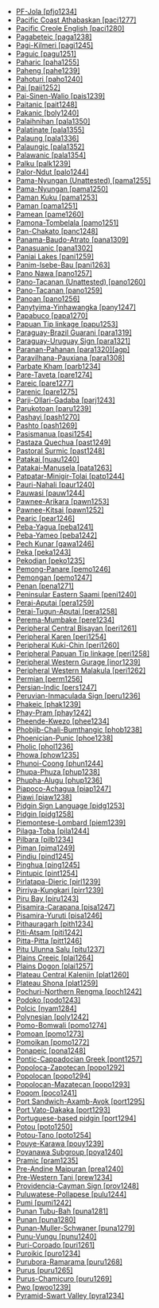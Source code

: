 - [PF-Jola [pfjo1234]](tree/atla1278/nort3146/cent2230/bakk1238/jool1234/jola1264/fhjo1234/pfjo1234/md.ini)
- [Pacific Coast Athabaskan [paci1277]](tree/atha1245/atha1246/atha1247/paci1277/md.ini)
- [Pacific Creole English [paci1280]](tree/indo1319/clas1257/germ1287/nort3152/west2793/nort3175/angl1264/angl1265/late1254/merc1242/macr1271/paci1280/md.ini)
- [Pagabeteic [paga1238]](tree/atla1278/volt1241/benu1247/bant1294/sout3152/narr1281/abab1240/oldb1234/midd1348/late1250/paga1238/md.ini)
- [Pagi-Kilmeri [pagi1245]](tree/bord1247/bewa1242/pagi1245/md.ini)
- [Paguic [pagu1251]](tree/nort2923/nort2924/main1282/kaor1242/pagu1251/md.ini)
- [Paharic [paha1255]](tree/indo1319/clas1257/indo1320/indo1321/indo1324/sind1278/lahn1241/paha1255/md.ini)
- [Paheng [pahe1239]](tree/hmon1336/hmon1337/pahe1239/md.ini)
- [Pahoturi [paho1240]](tree/paho1240/md.ini)
- [Pai [paii1252]](tree/coch1271/yuma1250/gene1244/paii1252/md.ini)
- [Pai-Sinen-Walio [pais1239]](tree/wali1264/pais1239/md.ini)
- [Paitanic [pait1248]](tree/aust1307/mala1545/nort3253/sout3154/grea1293/pait1248/md.ini)
- [Pakanic [boly1240]](tree/aust1305/mang1377/boly1240/md.ini)
- [Palaihnihan [pala1350]](tree/pala1350/md.ini)
- [Palatinate [pala1355]](tree/indo1319/clas1257/germ1287/nort3152/west2793/high1289/fran1268/high1287/rhin1244/pala1355/md.ini)
- [Palaung [pala1336]](tree/aust1305/khas1273/pala1352/west2791/pala1336/md.ini)
- [Palaungic [pala1352]](tree/aust1305/khas1273/pala1352/md.ini)
- [Palawanic [pala1354]](tree/aust1307/mala1545/grea1284/pala1354/md.ini)
- [Palku [palk1239]](tree/pama1250/karn1253/palk1239/md.ini)
- [Palor-Ndut [palo1244]](tree/atla1278/nort3146/cang1245/palo1244/md.ini)
- [Pama-Nyungan (Unattested) [pama1255]](tree/unat1236/pama1255/md.ini)
- [Pama-Nyungan [pama1250]](tree/pama1250/md.ini)
- [Paman Kuku [pama1253]](tree/pama1250/pama1251/comp1236/wika1239/kuku1276/kuku1277/pama1253/md.ini)
- [Paman [pama1251]](tree/pama1250/pama1251/md.ini)
- [Pamean [pame1260]](tree/otom1299/west2783/otop1241/otop1242/pame1260/md.ini)
- [Pamona-Tombelala [pamo1251]](tree/aust1307/mala1545/cele1242/kail1255/kail1253/nort2898/pamo1251/md.ini)
- [Pan-Chakato [panc1248]](tree/afro1255/chad1250/west2785/west2714/west2799/west2717/kofy1243/panc1248/md.ini)
- [Panama-Baudo-Atrato [pana1309]](tree/choc1280/embe1258/atra1235/pana1309/md.ini)
- [Panasuanic [pana1302]](tree/aust1307/mala1545/sout2923/seko1241/pana1302/md.ini)
- [Paniai Lakes [pani1259]](tree/nucl1709/pani1259/md.ini)
- [Panim-Isebe-Bau [pani1263]](tree/nucl1709/mada1298/croi1234/mabu1247/gumm1240/pani1263/md.ini)
- [Pano Nawa [pano1257]](tree/pano1259/pano1256/main1279/pano1257/md.ini)
- [Pano-Tacanan (Unattested) [pano1260]](tree/unat1236/pano1260/md.ini)
- [Pano-Tacanan [pano1259]](tree/pano1259/md.ini)
- [Panoan [pano1256]](tree/pano1259/pano1256/md.ini)
- [Panytyima-Yinhawangka [pany1247]](tree/pama1250/sout3134/pilb1234/ngay1241/cent2248/pany1247/md.ini)
- [Papabuco [papa1270]](tree/otom1299/east2557/popo1292/zapo1436/zapo1437/nucl1765/papa1270/md.ini)
- [Papuan Tip linkage [papu1253]](tree/aust1307/mala1545/cent2237/east2712/ocea1241/west2818/papu1253/md.ini)
- [Paraguay-Brazil Guarani [para1319]](tree/tupi1275/mawe1252/awet1245/tupi1276/sout3271/tupi1277/tupi1282/para1319/md.ini)
- [Paraguay-Uruguay Sign [para1321]](tree/sign1238/deaf1237/chil1284/para1321/md.ini)
- [Paranan-Pahanan [para1320][agp]](tree/aust1307/mala1545/nort3238/nort3187/nucl1755/para1320/md.ini)
- [Paravilhana-Pauxiana [para1308]](tree/cari1283/vene1261/mapo1244/para1308/md.ini)
- [Parbate Kham [parb1234]](tree/sino1245/hima1249/maha1306/kham1285/kham1286/parb1234/md.ini)
- [Pare-Taveta [pare1274]](tree/atla1278/volt1241/benu1247/bant1294/sout3152/narr1281/east2731/nort3203/nort3209/pare1274/md.ini)
- [Pareic [pare1277]](tree/atla1278/volt1241/benu1247/bant1294/sout3152/narr1281/east2731/nort3203/nort3209/pare1274/pare1277/md.ini)
- [Parenic [pare1275]](tree/araw1281/alto1249/pare1275/md.ini)
- [Parji-Ollari-Gadaba [parj1243]](tree/drav1251/cent2227/parj1243/md.ini)
- [Parukotoan [paru1239]](tree/cari1283/paru1239/md.ini)
- [Pashayi [pash1270]](tree/indo1319/clas1257/indo1320/indo1321/indo1324/pash1270/md.ini)
- [Pashto [pash1269]](tree/indo1319/clas1257/indo1320/iran1269/pash1269/md.ini)
- [Pasismanua [pasi1254]](tree/aust1307/mala1545/cent2237/east2712/ocea1241/west2818/nort3206/nger1241/viti1243/sout2874/araw1269/pasi1254/md.ini)
- [Pastaza Quechua [past1249]](tree/quec1387/quec1388/quec1389/colo1257/ecua1249/imba1241/colo1258/orie1242/past1249/md.ini)
- [Pastoral Surmic [past1248]](tree/surm1244/sout2836/sout2837/past1248/md.ini)
- [Patakai [nuau1240]](tree/aust1307/mala1545/cent2237/cent2245/cent2254/east2466/nunu1252/pata1263/nuau1240/md.ini)
- [Patakai-Manusela [pata1263]](tree/aust1307/mala1545/cent2237/cent2245/cent2254/east2466/nunu1252/pata1263/md.ini)
- [Patpatar-Minigir-Tolai [patp1244]](tree/aust1307/mala1545/cent2237/east2712/ocea1241/west2818/meso1253/newi1242/stge1234/patp1244/md.ini)
- [Pauri-Nahali [paur1240]](tree/indo1319/clas1257/indo1320/indo1321/indo1322/subc1234/bhil1254/paur1240/md.ini)
- [Pauwasi [pauw1244]](tree/pauw1244/md.ini)
- [Pawnee-Arikara [pawn1253]](tree/cadd1255/nort2950/pawn1252/pawn1253/md.ini)
- [Pawnee-Kitsai [pawn1252]](tree/cadd1255/nort2950/pawn1252/md.ini)
- [Pearic [pear1246]](tree/aust1305/pear1246/md.ini)
- [Peba-Yagua [peba1241]](tree/peba1241/md.ini)
- [Peba-Yameo [peba1242]](tree/peba1241/peba1242/md.ini)
- [Pech Kunar [gawa1246]](tree/indo1319/clas1257/indo1320/indo1321/indo1324/kuna1264/gawa1246/md.ini)
- [Peka [peka1243]](tree/nucl1709/mada1298/raic1241/peka1243/md.ini)
- [Pekodian [peko1235]](tree/cari1283/peko1235/md.ini)
- [Pemong-Panare [pemo1246]](tree/cari1283/vene1261/pemo1246/md.ini)
- [Pemongan [pemo1247]](tree/cari1283/vene1261/pemo1246/pemo1247/md.ini)
- [Penan [pena1271]](tree/aust1307/mala1545/nort3253/nort3171/keny1280/lowl1270/west2875/pena1271/md.ini)
- [Peninsular Eastern Saami [peni1240]](tree/ural1272/saam1281/east2324/peni1240/md.ini)
- [Perai-Aputai [pera1259]](tree/aust1307/mala1545/cent2237/cent2245/timo1259/nort3194/weta1245/pera1258/pera1259/md.ini)
- [Perai-Tugun-Aputai [pera1258]](tree/aust1307/mala1545/cent2237/cent2245/timo1259/nort3194/weta1245/pera1258/md.ini)
- [Perema-Mumbake [pere1234]](tree/atla1278/volt1241/nort3149/came1255/samb1322/samb1323/sout3238/leko1246/samb1324/pere1234/md.ini)
- [Peripheral Central Bisayan [peri1261]](tree/aust1307/mala1545/grea1284/cent2246/bisa1268/cent2263/peri1261/md.ini)
- [Peripheral Karen [peri1254]](tree/sino1245/kare1337/peri1254/md.ini)
- [Peripheral Kuki-Chin [peri1260]](tree/sino1245/kuki1245/kuki1246/peri1260/md.ini)
- [Peripheral Papuan Tip linkage [peri1258]](tree/aust1307/mala1545/cent2237/east2712/ocea1241/west2818/papu1253/peri1258/md.ini)
- [Peripheral Western Gurage [inor1239]](tree/afro1255/semi1276/west2786/ethi1244/sout3078/oute1258/ttgr1237/inor1239/md.ini)
- [Peripheral Western Malakula [peri1262]](tree/aust1307/mala1545/cent2237/east2712/ocea1241/nort3195/cent2269/mala1539/west2871/peri1262/md.ini)
- [Permian [perm1256]](tree/ural1272/perm1256/md.ini)
- [Persian-Indic [pers1247]](tree/mixe1287/pers1247/md.ini)
- [Peruvian-Inmaculada Sign [peru1236]](tree/sign1238/deaf1237/lsfi1234/asli1244/west2886/peru1236/md.ini)
- [Phakeic [phak1239]](tree/taik1256/kamt1241/daic1238/daic1237/cent2251/wenm1239/sapa1255/sout3184/sout2743/shan1276/assa1264/phak1239/md.ini)
- [Phay-Pram [phay1242]](tree/aust1305/khmu1236/phay1242/md.ini)
- [Pheende-Kwezo [phee1234]](tree/atla1278/volt1241/benu1247/bant1294/sout3152/narr1281/cent2260/njil1234/nort3257/mbal1259/holu1246/phee1234/md.ini)
- [Phobjib-Chali-Bumthangic [phob1238]](tree/sino1245/bodi1256/bodi1257/tsha1246/east1469/main1269/phob1238/md.ini)
- [Phoenician-Punic [phoe1238]](tree/afro1255/semi1276/west2786/cent2236/nort3165/cana1267/ugar1239/phoe1238/md.ini)
- [Pholic [phol1236]](tree/sino1245/burm1265/lolo1265/lolo1267/nili1235/sout3212/rive1256/upri1239/phol1236/md.ini)
- [Phowa [phow1235]](tree/sino1245/burm1265/lolo1265/lolo1267/nili1235/sout3212/high1272/phow1235/md.ini)
- [Phunoi-Coong [phun1244]](tree/sino1245/burm1265/lolo1265/lolo1267/hani1249/biso1244/biso1241/phun1244/md.ini)
- [Phupa-Phuza [phup1238]](tree/sino1245/burm1265/lolo1265/lolo1267/nili1235/sout3212/rive1256/down1239/phup1238/md.ini)
- [Phupha-Alugu [phup1236]](tree/sino1245/burm1265/lolo1265/lolo1267/nili1235/sout3212/rive1256/down1239/phup1236/md.ini)
- [Piapoco-Achagua [piap1247]](tree/araw1281/japu1236/nucl1764/nort3362/piap1247/md.ini)
- [Piawi [piaw1238]](tree/piaw1238/md.ini)
- [Pidgin Sign Language [pidg1253]](tree/sign1238/pidg1253/md.ini)
- [Pidgin [pidg1258]](tree/pidg1258/md.ini)
- [Piemontese-Lombard [piem1239]](tree/indo1319/clas1257/ital1284/lati1262/lati1263/impe1234/roma1334/ital1285/west2813/shif1234/nort3208/gall1279/piem1239/md.ini)
- [Pilaga-Toba [pila1244]](tree/guai1249/guai1250/qomm1235/pila1244/md.ini)
- [Pilbara [pilb1234]](tree/pama1250/sout3134/pilb1234/md.ini)
- [Piman [pima1249]](tree/utoa1244/sout3136/tepi1240/pima1249/md.ini)
- [Pindiu [pind1245]](tree/nucl1709/fini1244/huon1246/west2795/rawl1234/pind1245/md.ini)
- [Pinghua [ping1245]](tree/sino1245/sini1245/clas1255/midd1354/yuep1234/ping1245/md.ini)
- [Pintupic [pint1254]](tree/pama1250/dese1234/wati1241/pint1254/md.ini)
- [Pirlatapa-Dieric [pirl1239]](tree/pama1250/karn1253/cent2016/west2438/pirl1239/md.ini)
- [Pirriya-Kungkari [pirr1239]](tree/pama1250/karn1253/pirr1239/md.ini)
- [Piru Bay [piru1243]](tree/aust1307/mala1545/cent2237/cent2245/cent2254/east2466/nunu1252/piru1243/md.ini)
- [Pisamira-Carapana [pisa1247]](tree/tuca1253/east2698/east2702/east2708/pisa1246/pisa1247/md.ini)
- [Pisamira-Yuruti [pisa1246]](tree/tuca1253/east2698/east2702/east2708/pisa1246/md.ini)
- [Pithauragarh [pith1234]](tree/sino1245/bodi1256/tibe1275/east2777/pith1234/md.ini)
- [Piti-Atsam [piti1242]](tree/atla1278/volt1241/benu1247/kain1275/cent2242/basa1288/east2404/piti1242/md.ini)
- [Pitta-Pitta [pitt1246]](tree/pama1250/karn1253/palk1239/pitt1246/md.ini)
- [Pitu Ulunna Salu [pitu1237]](tree/aust1307/mala1545/sout2923/nort2894/pitu1237/md.ini)
- [Plains Creeic [plai1264]](tree/algi1248/algo1256/algo1257/cree1271/cree1272/plai1264/md.ini)
- [Plains Dogon [plai1257]](tree/dogo1299/plai1257/md.ini)
- [Plateau Central Kalenjin [plat1260]](tree/nilo1247/sout2830/kale1246/cent2293/plat1260/md.ini)
- [Plateau Shona [plat1259]](tree/atla1278/volt1241/benu1247/bant1294/sout3152/narr1281/east2731/shon1250/core1255/plat1259/md.ini)
- [Pochuri-Northern Rengma [poch1242]](tree/sino1245/kuki1245/anga1312/anga1286/poch1242/md.ini)
- [Podoko [podo1243]](tree/afro1255/chad1250/bium1280/nort3156/marg1267/mand1472/podo1243/md.ini)
- [Polcic [nyam1284]](tree/afro1255/chad1250/west2785/west2790/west2800/sout3162/nort3190/nyam1284/md.ini)
- [Polynesian [poly1242]](tree/aust1307/mala1545/cent2237/east2712/ocea1241/cent2060/east2445/poly1242/md.ini)
- [Pomo-Bomwali [pomo1274]](tree/atla1278/volt1241/benu1247/bant1294/sout3152/narr1281/bant1295/maka1323/pomo1274/md.ini)
- [Pomoan [pomo1273]](tree/pomo1273/md.ini)
- [Pomoikan [pomo1272]](tree/nucl1709/mada1298/kala1403/sout3148/osum1243/pomo1272/md.ini)
- [Ponapeic [pona1248]](tree/aust1307/mala1545/cent2237/east2712/ocea1241/micr1243/micr1244/cent2276/west2844/pona1247/pona1248/md.ini)
- [Pontic-Cappadocian Greek [pont1257]](tree/indo1319/clas1257/grae1234/gree1276/east2798/koin1234/mode1266/pont1257/md.ini)
- [Popoloca-Zapotecan [popo1292]](tree/otom1299/east2557/popo1292/md.ini)
- [Popolocan [popo1294]](tree/otom1299/east2557/popo1292/popo1293/ixca1247/choc1278/popo1294/md.ini)
- [Popolocan-Mazatecan [popo1293]](tree/otom1299/east2557/popo1292/popo1293/md.ini)
- [Poqom [poco1241]](tree/maya1287/core1254/quic1274/grea1276/poco1241/md.ini)
- [Port Sandwich-Axamb-Avok [port1295]](tree/aust1307/mala1545/cent2237/east2712/ocea1241/nort3195/cent2269/mala1539/east2753/cent2315/sout3239/port1295/md.ini)
- [Port Vato-Dakaka [port1293]](tree/aust1307/mala1545/cent2237/east2712/ocea1241/nort3195/cent2269/ambr1240/port1292/port1293/md.ini)
- [Portuguese-based pidgin [port1294]](tree/pidg1258/port1294/md.ini)
- [Potou [poto1250]](tree/atla1278/volt1241/kwav1236/nyoa1234/poto1254/poto1250/md.ini)
- [Potou-Tano [poto1254]](tree/atla1278/volt1241/kwav1236/nyoa1234/poto1254/md.ini)
- [Pouye-Karawa [pouy1239]](tree/sepi1257/ramm1241/pouy1239/md.ini)
- [Poyanawa Subgroup [poya1240]](tree/pano1259/pano1256/main1279/pano1257/poya1240/md.ini)
- [Pramic [pram1235]](tree/aust1305/khmu1236/phay1242/pram1235/md.ini)
- [Pre-Andine Maipuran [prea1240]](tree/araw1281/sout3131/kamp1244/prea1240/md.ini)
- [Pre-Western Tani [prew1234]](tree/sino1245/macr1268/tani1259/prew1234/md.ini)
- [Providencia-Cayman Sign [prov1248]](tree/sign1238/vill1244/prov1248/md.ini)
- [Puluwatese-Pollapese [pulu1244]](tree/aust1307/mala1545/cent2237/east2712/ocea1241/micr1243/micr1244/cent2276/west2844/pona1247/truk1243/nucl1749/cent2290/east2764/pulu1244/md.ini)
- [Pumi [pumi1242]](tree/sino1245/burm1265/naqi1236/qian1263/pumi1242/md.ini)
- [Punan Tubu-Bah [puna1281]](tree/aust1307/mala1545/nort3253/sara1342/puna1279/puna1280/puna1281/md.ini)
- [Punan [puna1280]](tree/aust1307/mala1545/nort3253/sara1342/puna1279/puna1280/md.ini)
- [Punan-Muller-Schwaner [puna1279]](tree/aust1307/mala1545/nort3253/sara1342/puna1279/md.ini)
- [Punu-Vungu [punu1240]](tree/atla1278/volt1241/benu1247/bant1294/sout3152/narr1281/cent2260/kong1295/kong1296/kiko1234/core1256/west2874/lumb1251/ngub1240/sang1341/punu1240/md.ini)
- [Puri-Coroado [puri1261]](tree/puri1261/md.ini)
- [Puroikic [puro1234]](tree/sino1245/khob1235/puro1234/md.ini)
- [Purubora-Ramarama [puru1268]](tree/tupi1275/puru1268/md.ini)
- [Purus [puru1265]](tree/araw1281/sout3131/puru1269/puru1265/md.ini)
- [Purus-Chamicuro [puru1269]](tree/araw1281/sout3131/puru1269/md.ini)
- [Pwo [pwoo1239]](tree/sino1245/kare1337/peri1254/pwoo1239/md.ini)
- [Pyramid-Swart Valley [pyra1234]](tree/nucl1709/dani1287/cent2233/pyra1234/md.ini)
